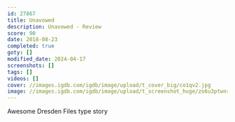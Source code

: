 ```yaml
---
id: 27867
title: Unavowed
description: Unavowed - Review
score: 90
date: 2018-08-23
completed: true
goty: []
modified_date: 2024-04-17
screenshots: []
tags: []
videos: []
cover: //images.igdb.com/igdb/image/upload/t_cover_big/co1qv2.jpg
image: //images.igdb.com/igdb/image/upload/t_screenshot_huge/zo6u3ptwnrynlecimobt.jpg
---
```

Awesome Dresden Files type story
